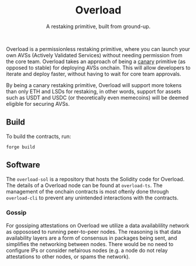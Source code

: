 <div align="center">
  <h1>Overload</h1>
</div>
<p align="center">
  A restaking primitive, built from ground-up.
</p>
<br />

Overload is a permissionless restaking primitive, where you can launch your own AVSs (Actively Validated Services) without needing permission from the core team. Overload takes an approach of being a [canary](https://wiki.polkadot.network/docs/learn-comparisons-kusama#canary-network) primitive (as opposed to stable) for deploying AVSs onchain. This will allow developers to iterate and deploy faster, without having to wait for core team approvals.

By being a canary restaking primitive, Overload will support more tokens than only ETH and LSDs for restaking, in other words, support for assets such as USDT and USDC (or theoretically even memecoins) will be deemed eligible for securing AVSs.

## Build

To build the contracts, run:

```
forge build
```

## Software

The `overload-sol` is a repository that hosts the Solidity code for Overload. The details of a Overload node can be found at `overload-ts`. The management of the onchain contracts is most oftenly done through `overload-cli` to prevent any unintended interactions with the contracts.

### Gossip

For gossiping attestations on Overload we utilize a data availablility network as oppososed to running peer-to-peer nodes. The reasoning is that data availability layers are a form of consensus in packages being sent, and simplifies the networking between nodes. There would be no need to configure IPs or consider nefairous nodes (e.g. a node do not relay attestations to other nodes, or spams the network).

